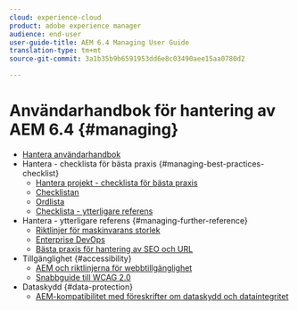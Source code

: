 ```yaml
---
cloud: experience-cloud
product: adobe experience manager
audience: end-user
user-guide-title: AEM 6.4 Managing User Guide
translation-type: tm+mt
source-git-commit: 3a1b35b9b6591953dd6e8c03490aee15aa0780d2

---
```



# Användarhandbok för hantering av AEM 6.4 {#managing}

+ [Hantera användarhandbok](home.md)
+ Hantera - checklista för bästa praxis {#managing-best-practices-checklist}
   + [Hantera projekt - checklista för bästa praxis](best-practices.md)
   + [Checklistan](best-practices-checklist.md)
   + [Ordlista](best-practices-glossary.md)
   + [Checklista - ytterligare referens](best-practices-further-reference.md)
+ Hantera - ytterligare referens {#managing-further-reference}
   + [Riktlinjer för maskinvarans storlek](hardware-sizing-guidelines.md)
   + [Enterprise DevOps](enterprise-devops.md)
   + [Bästa praxis för hantering av SEO och URL](seo-and-url-management.md)
+ Tillgänglighet {#accessibility}
   + [AEM och riktlinjerna för webbtillgänglighet](web-accessibility.md)
   + [Snabbguide till WCAG 2.0](qg-wcag.md)
+ Dataskydd {#data-protection}
   + [AEM-kompatibilitet med föreskrifter om dataskydd och dataintegritet](data-protection-and-privacy.md)
